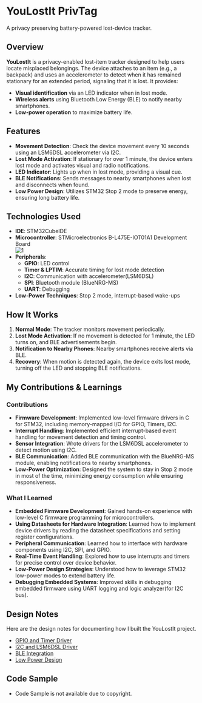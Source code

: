 # YouLostIt PrivTag
A privacy preserving battery-powered lost-device tracker.

## Overview  
**YouLostIt** is a privacy-enabled lost-item tracker designed to help users locate misplaced belongings. 
The device attaches to an item (e.g., a backpack) and uses an accelerometer to detect when it has remained 
stationary for an extended period, signaling that it is lost. It provides:  
- **Visual identification** via an LED indicator when in lost mode.  
- **Wireless alerts** using Bluetooth Low Energy (BLE) to notify nearby smartphones.  
- **Low-power operation** to maximize battery life.  


## Features  
- **Movement Detection**: Check the device movement every 10 seconds using an LSM6DSL accelerometer via I2C.  
- **Lost Mode Activation**: If stationary for over 1 minute, the device enters lost mode and activates visual and radio notifications.  
- **LED Indicator**: Lights up when in lost mode, providing a visual cue.  
- **BLE Notifications**: Sends messages to nearby smartphones when lost and disconnects when found.  
- **Low Power Design**: Utilizes STM32 Stop 2 mode to preserve energy, ensuring long battery life.  

## Technologies Used  
- **IDE**: STM32CubeIDE  
- **Microcontroller**: STMicroelectronics B-L475E-IOT01A1 Development Board </br>
![1](img/board.png)
- **Peripherals**:  
  - **GPIO**: LED control  
  - **Timer & LPTIM**: Accurate timing for lost mode detection  
  - **I2C**: Communication with accelerometer(LSM6DSL)
  - **SPI**: Bluetooth module (BlueNRG-MS)
  - **UART**: Debugging  
- **Low-Power Techniques**: Stop 2 mode, interrupt-based wake-ups 


## How It Works  
1. **Normal Mode**: The tracker monitors movement periodically.  
2. **Lost Mode Activation**: If no movement is detected for 1 minute, the LED turns on, and BLE advertisements begin.  
3. **Notification to Nearby Phones**: Nearby smartphones receive alerts via BLE.  
4. **Recovery**: When motion is detected again, the device exits lost mode, turning off the LED and stopping BLE notifications.  


## My Contributions & Learnings  

### Contributions  
- **Firmware Development**: Implemented low-level firmware drivers in C for STM32, including memory-mapped I/O for GPIO, Timers, I2C.  
- **Interrupt Handling**: Implemented efficient interrupt-based event handling for movement detection and timing control. 
- **Sensor Integration**: Wrote drivers for the LSM6DSL accelerometer to detect motion using I2C. 
- **BLE Communication**: Added BLE communication with the BlueNRG-MS module, enabling notifications to nearby smartphones.  
- **Low-Power Optimization**: Designed the system to stay in Stop 2 mode in most of the time, minimizing energy consumption while ensuring responsiveness. 

### What I Learned  
- **Embedded Firmware Development**: Gained hands-on experience with low-level C firmware programming for microcontrollers.  
- **Using Datasheets for Hardware Integration**: Learned how to implement device drivers by reading the datasheet specifications and setting register configurations. 
- **Peripheral Communication**: Learned how to interface with hardware components using I2C, SPI, and GPIO.  
- **Real-Time Event Handling**: Explored how to use interrupts and timers for precise control over device behavior. 
- **Low-Power Design Strategies**: Understood how to leverage STM32 low-power modes to extend battery life.  
- **Debugging Embedded Systems**: Improved skills in debugging embedded firmware using UART logging and logic analyzer(for I2C bus).  


## Design Notes
Here are the design notes for documenting how I built the YouLostIt project. </br>
- [GPIO and Timer Driver](design/GPIO-Timer.md)
- [I2C and LSM6DSL Driver](design/I2C-LSM6DSL.md)
- [BLE Integration](design/BLE.md)
- [Low Power Design](design/Low-Power.md)


## Code Sample  
- Code Sample is not available due to copyright.
